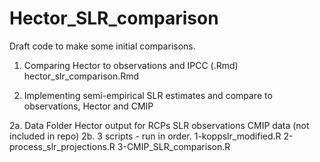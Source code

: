 # Hector_SLR_comparison

Draft code to make some initial comparisons. 

1. Comparing Hector to observations and IPCC (.Rmd) 
 hector_slr_comparison.Rmd

 2. Implementing semi-empirical SLR estimates and compare to observations, Hector and CMIP

 2a. Data Folder 
     Hector output for RCPs
     SLR observations
     CMIP data (not included in repo)
 2b. 3 scripts - run in order. 
    1-koppslr_modified.R
    2-process_slr_projections.R
    3-CMIP_SLR_comparison.R
